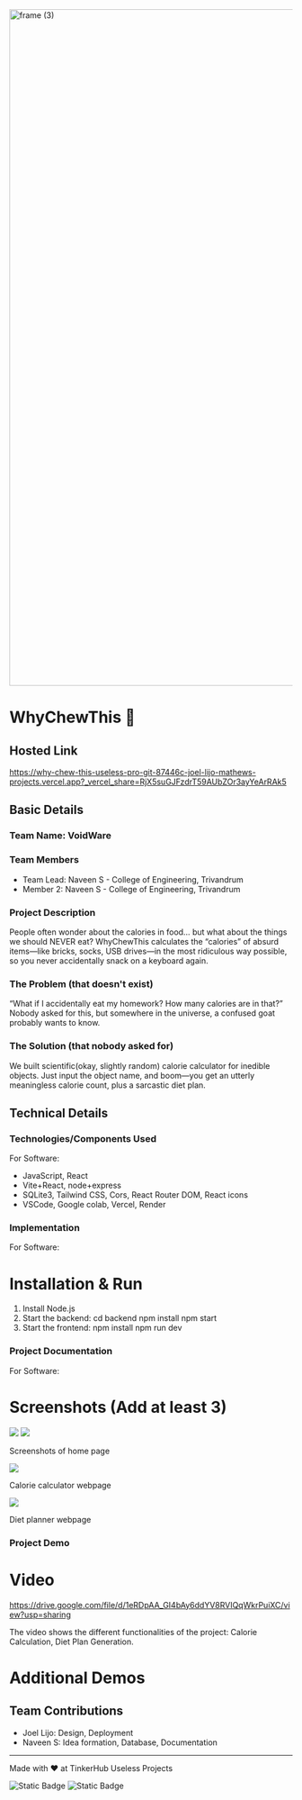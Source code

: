 <img width="3188" height="1202" alt="frame (3)" src="https://github.com/user-attachments/assets/517ad8e9-ad22-457d-9538-a9e62d137cd7" />


# WhyChewThis 🎯

## Hosted Link
https://why-chew-this-useless-pro-git-87446c-joel-lijo-mathews-projects.vercel.app?_vercel_share=RjX5suGJFzdrT59AUbZOr3ayYeArRAk5

## Basic Details
### Team Name: VoidWare


### Team Members
- Team Lead: Naveen S - College of Engineering, Trivandrum
- Member 2: Naveen S - College of Engineering, Trivandrum

### Project Description
People often wonder about the calories in food… but what about the things we should NEVER eat?
WhyChewThis calculates the “calories” of absurd items—like bricks, socks, USB drives—in the most ridiculous way possible, so you never accidentally snack on a keyboard again.

### The Problem (that doesn't exist)
“What if I accidentally eat my homework? How many calories are in that?”
Nobody asked for this, but somewhere in the universe, a confused goat probably wants to know.

### The Solution (that nobody asked for)
We built scientific(okay, slightly random) calorie calculator for inedible objects.
Just input the object name, and boom—you get an utterly meaningless calorie count, plus a sarcastic diet plan.


## Technical Details
### Technologies/Components Used
For Software:
- JavaScript, React
- Vite+React, node+express 
- SQLite3, Tailwind CSS, Cors, React Router DOM, React icons
- VSCode, Google colab, Vercel, Render

### Implementation
For Software:

# Installation & Run
1. Install Node.js
2. Start the backend: 
        cd backend
        npm install
        npm start
3. Start the frontend:
    npm install
    npm run dev




### Project Documentation
For Software:

# Screenshots (Add at least 3)
<img src="C:\Users\Naveen S\OneDrive\Pictures\Screenshots\Screenshot 2025-08-09 161335.png">

<img src="C:\Users\Naveen S\OneDrive\Pictures\Screenshots\Screenshot 2025-08-09 161401.png">

Screenshots of home page

<img src="C:\Users\Naveen S\OneDrive\Pictures\Screenshots\Screenshot 2025-08-09 161434.png">

Calorie calculator webpage

<img src="C:\Users\Naveen S\OneDrive\Pictures\Screenshots\Screenshot 2025-08-09 161458.png">

Diet planner webpage


### Project Demo
# Video
https://drive.google.com/file/d/1eRDpAA_GI4bAy6ddYV8RVIQqWkrPuiXC/view?usp=sharing

The video shows the different functionalities of the project: Calorie Calculation, Diet Plan Generation.

# Additional Demos


## Team Contributions
- Joel Lijo: Design, Deployment 
- Naveen S: Idea formation, Database, Documentation
---
Made with ❤️ at TinkerHub Useless Projects 

![Static Badge](https://img.shields.io/badge/TinkerHub-24?color=%23000000&link=https%3A%2F%2Fwww.tinkerhub.org%2F)
![Static Badge](https://img.shields.io/badge/UselessProjects--25-25?link=https%3A%2F%2Fwww.tinkerhub.org%2Fevents%2FQ2Q1TQKX6Q%2FUseless%2520Projects)



